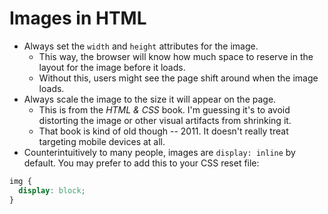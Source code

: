 # Images in HTML

* Always set the `width` and `height` attributes for the image.
  - This way, the browser will know how much space to reserve in the layout for the image before it loads.
  - Without this, users might see the page shift around when the image loads.
* Always scale the image to the size it will appear on the page.
  - This is from the *HTML & CSS* book. I'm guessing it's to avoid distorting the image or other visual artifacts from shrinking it.
  - That book is kind of old though -- 2011. It doesn't really treat targeting mobile devices at all.
* Counterintuitively to many people, images are `display: inline` by default. You may prefer to add this to your CSS reset file:

```css
img {
  display: block;
}
```
